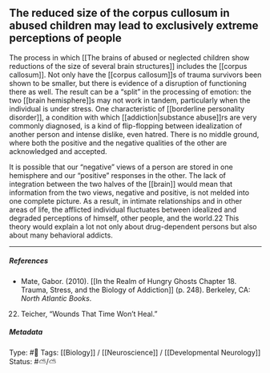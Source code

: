 ## The reduced size of the corpus cullosum in abused children may lead to exclusively extreme perceptions of people # 

The process in which [[The brains of abused or neglected children show reductions of the size of several brain structures]] includes the [[corpus callosum]]. Not only have the [[corpus callosum]]s of trauma survivors been shown to be smaller, but there is evidence of a disruption of functioning there as well. The result can be a “split” in the processing of emotion: the two [[brain hemisphere]]s may not work in tandem, particularly when the individual is under stress. One characteristic of [[borderline personality disorder]], a condition with which [[addiction|substance abuse]]rs are very commonly diagnosed, is a kind of flip-flopping between idealization of another person and intense dislike, even hatred. There is no middle ground, where both the positive and the negative qualities of the other are acknowledged and accepted.

It is possible that our “negative” views of a person are stored in one hemisphere and our “positive” responses in the other. The lack of integration between the two halves of the [[brain]] would mean that information from the two views, negative and positive, is not melded into one complete picture. As a result, in intimate relationships and in other areas of life, the afflicted individual fluctuates between idealized and degraded perceptions of himself, other people, and the world.22 This theory would explain a lot not only about drug-dependent persons but also about many behavioral addicts.

___

##### References

- Mate, Gabor. (2010). [[In the Realm of Hungry Ghosts Chapter 18. Trauma, Stress, and the Biology of Addiction]] (p. 248). Berkeley, CA: _North Atlantic Books_.

22. Teicher, “Wounds That Time Won’t Heal.”

##### Metadata

Type: #🔴 
Tags: [[Biology]] / [[Neuroscience]] / [[Developmental Neurology]]
Status: #⛅️/⛅ 